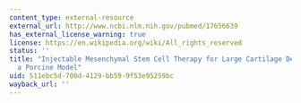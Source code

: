 ```yaml
---
content_type: external-resource
external_url: http://www.ncbi.nlm.nih.gov/pubmed/17656639
has_external_license_warning: true
license: https://en.wikipedia.org/wiki/All_rights_reserved
status: ''
title: "Injectable Mesenchymal Stem Cell Therapy for Large Cartilage Defects\u2014\
  a Porcine Model"
uid: 511ebc5d-700d-4129-bb59-9f53e95259bc
wayback_url: ''
---
```


